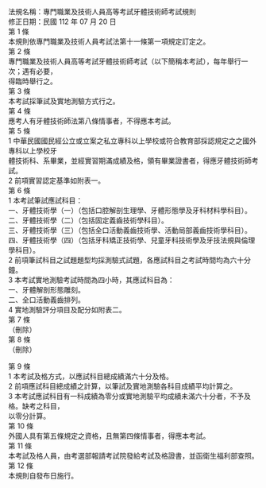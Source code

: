 法規名稱：專門職業及技術人員高等考試牙體技術師考試規則  
修正日期：民國 112 年 07 月 20 日  
第 1 條  
本規則依專門職業及技術人員考試法第十一條第一項規定訂定之。  
第 2 條  
專門職業及技術人員高等考試牙體技術師考試（以下簡稱本考試），每年舉行一次；遇有必要，  
得臨時舉行之。  
第 3 條  
本考試採筆試及實地測驗方式行之。  
第 4 條  
應考人有牙體技術師法第八條情事者，不得應本考試。  
第 5 條  
1 中華民國國民經公立或立案之私立專科以上學校或符合教育部採認規定之之國外專科以上學校牙  
體技術科、系畢業，並經實習期滿成績及格，領有畢業證書者，得應牙體技術師考試。  
2 前項實習認定基準如附表一。  
第 6 條  
1 本考試筆試應試科目：  
一、牙體技術學（一）（包括口腔解剖生理學、牙體形態學及牙科材料學科目）。  
二、牙體技術學（二）（包括固定義齒技術學科目）。  
三、牙體技術學（三）（包括全口活動義齒技術學、活動局部義齒技術學科目）。  
四、牙體技術學（四）（包括牙科矯正技術學、兒童牙科技術學及牙技法規與倫理學科目）。  
2 前項筆試科目之試題題型均採測驗式試題，各應試科目之考試時間均為六十分鐘。  
3 本考試實地測驗考試時間為四小時，其應試科目為：  
一、牙體解剖形態雕刻。  
二、全口活動義齒排列。  
4 實地測驗評分項目及配分如附表二。  
第 7 條  
（刪除）  
第 8 條  
（刪除）  


第 9 條  
1 本考試及格方式，以應試科目總成績滿六十分及格。  
2 前項應試科目總成績之計算，以筆試及實地測驗各科目成績平均計算之。  
3 本考試應試科目有一科成績為零分或實地測驗平均成績未滿六十分者，不予及格。缺考之科目，  
以零分計算。  
第 10 條  
外國人具有第五條規定之資格，且無第四條情事者，得應本考試。  
第 11 條  
本考試及格人員，由考選部報請考試院發給考試及格證書，並函衛生福利部查照。  
第 12 條  
本規則自發布日施行。  


